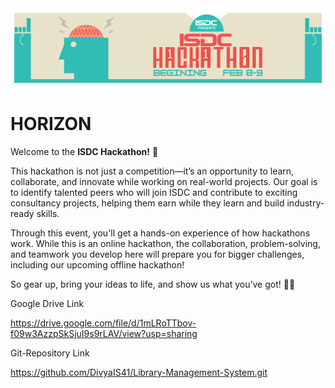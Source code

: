 <img src="ISDC Hackathon.png" />

# HORIZON

Welcome to the **ISDC Hackathon!** 🚀

This hackathon is not just a competition—it’s an opportunity to learn, collaborate, and innovate while working on real-world projects. Our goal is to identify talented peers who will join ISDC and contribute to exciting consultancy projects, helping them earn while they learn and build industry-ready skills.

Through this event, you'll get a hands-on experience of how hackathons work. While this is an online hackathon, the collaboration, problem-solving, and teamwork you develop here will prepare you for bigger challenges, including our upcoming offline hackathon!

So gear up, bring your ideas to life, and show us what you’ve got! 🚀🔥

Google Drive Link

https://drive.google.com/file/d/1mLRoTTbov-f09w3AzzpSkSjuI9s9rLAV/view?usp=sharing

Git-Repository Link

https://github.com/DivyaIS41/Library-Management-System.git
